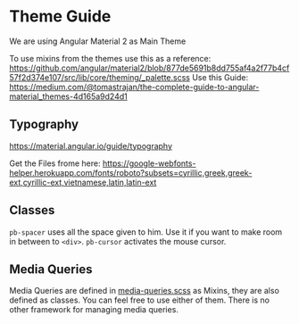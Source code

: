 # Theme Guide

We are using Angular Material 2 as Main Theme

To use mixins from the themes use this as a reference:
https://github.com/angular/material2/blob/877de5691b8dd755af4a2f77b4cf57f2d374e107/src/lib/core/theming/_palette.scss
Use this Guide: https://medium.com/@tomastrajan/the-complete-guide-to-angular-material_themes-4d165a9d24d1

## Typography

https://material.angular.io/guide/typography

Get the Files frome here: https://google-webfonts-helper.herokuapp.com/fonts/roboto?subsets=cyrillic,greek,greek-ext,cyrillic-ext,vietnamese,latin,latin-ext

## Classes

`pb-spacer` uses all the space given to him. Use it if you want to make room in between to `<div>`.
`pb-cursor` activates the mouse cursor.

## Media Queries

Media Queries are defined in [media-queries.scss](../src/styles/media-queries.scss) as Mixins, they are also defined as classes. You can feel free to use either of them. There is no other framework for managing media queries.
